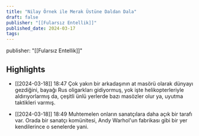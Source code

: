 ```yaml
---
title: "Nilay Örnek ile Merak Üstüne Daldan Dala"
draft: false
publisher: "[[Fularsız Entellik]]"
published_date: 2024-03-17
tags:
---
```

publisher: "[[Fularsız Entellik]]"


## Highlights
* [[2024-03-18]] 18:47  Çok yakın bir arkadaşının at masörü olarak dünyayı gezdiğini, bayağı Rus oligarkları gidiyormuş, yok işte helikopterleriyle aldırıyorlarmış da, çeşitli ünlü yerlerde bazı masözler olur ya, uyutma taktikleri varmış.

* [[2024-03-18]] 18:49  Muhtemelen onların sanatçılara daha açık bir tarafı var. Orada bir sanatçı komünitesi, Andy Warhol'un fabrikası gibi bir yer kendilerince o senelerde yani.

